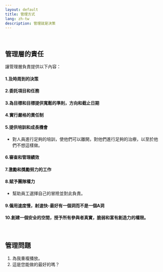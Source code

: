 ```yaml
---
layout: default
title: 管理方式
lang: zh-tw
description: 管理就是決策
---
```




<br>

## 管理層的責任

讓管理層負責提供以下內容：

#### 1.及時周到的決策

#### 2.委託項目和任務

#### 3.為目標和目標提供寬鬆的準則，方向和截止日期

#### 4.實行嚴格的責任制

#### 5.提供培訓和成長機會
* 對人員進行足夠的培訓，使他們可以離開，對他們進行足夠的治療，以至於他們不想這樣做。

#### 6.審查和管理績效

#### 7.激勵和獎勵努力的工作

#### 8.賦予團隊權力
* 幫助員工選擇自己的冒險並對此負責。

#### 9.僱用速度慢，射速快-最好有一個洞而不是一個A洞

#### 10.創建一個安全的空間，授予所有參與者真實，脆弱和富有創造力的權限。

<br>

## 管理問題

1. 為我重複播放。
1. 這是您能做的最好的嗎？


